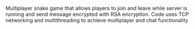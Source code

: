 Multiplayer snake game that allows players to join and leave while server is running and send message encrypted with RSA encryption. 
Code uses TCP networking and multithreading to achieve multiplayer and chat functionality
